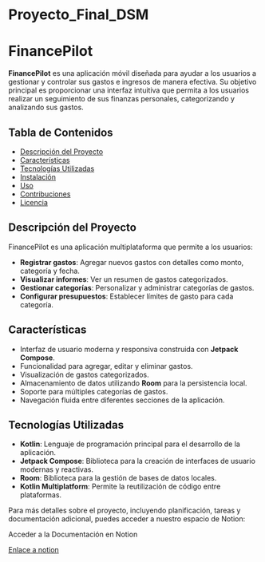 # Proyecto_Final_DSM
# FinancePilot

**FinancePilot** es una aplicación móvil diseñada para ayudar a los usuarios a gestionar y controlar sus gastos e ingresos de manera efectiva. Su objetivo principal es proporcionar una interfaz intuitiva que permita a los usuarios realizar un seguimiento de sus finanzas personales, categorizando y analizando sus gastos.

## Tabla de Contenidos

- [Descripción del Proyecto](#descripción-del-proyecto)
- [Características](#características)
- [Tecnologías Utilizadas](#tecnologías-utilizadas)
- [Instalación](#instalación)
- [Uso](#uso)
- [Contribuciones](#contribuciones)
- [Licencia](#licencia)

## Descripción del Proyecto

FinancePilot es una aplicación multiplataforma que permite a los usuarios:
- **Registrar gastos**: Agregar nuevos gastos con detalles como monto, categoría y fecha.
- **Visualizar informes**: Ver un resumen de gastos categorizados.
- **Gestionar categorías**: Personalizar y administrar categorías de gastos.
- **Configurar presupuestos**: Establecer límites de gasto para cada categoría.

## Características

- Interfaz de usuario moderna y responsiva construida con **Jetpack Compose**.
- Funcionalidad para agregar, editar y eliminar gastos.
- Visualización de gastos categorizados.
- Almacenamiento de datos utilizando **Room** para la persistencia local.
- Soporte para múltiples categorías de gastos.
- Navegación fluida entre diferentes secciones de la aplicación.

## Tecnologías Utilizadas

- **Kotlin**: Lenguaje de programación principal para el desarrollo de la aplicación.
- **Jetpack Compose**: Biblioteca para la creación de interfaces de usuario modernas y reactivas.
- **Room**: Biblioteca para la gestión de bases de datos locales.
- **Kotlin Multiplatform**: Permite la reutilización de código entre plataformas.

Para más detalles sobre el proyecto, incluyendo planificación, tareas y documentación adicional, puedes acceder a nuestro espacio de Notion:

Acceder a la Documentación en Notion

[Enlace a notion](https://www.notion.so/124c8cf6492d8040a53de9eb50ccbf7e?v=124c8cf6492d8156a9a2000cf9870935&pvs=4)


